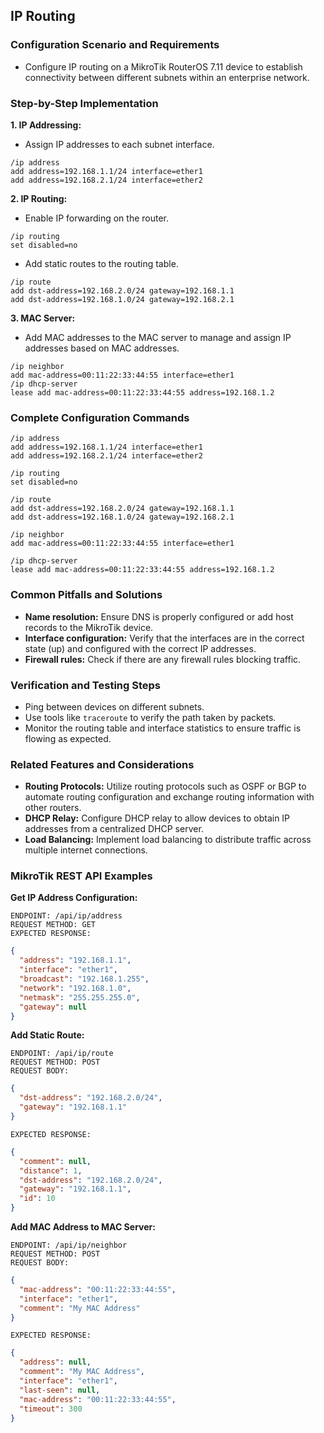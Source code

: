 ## IP Routing

### Configuration Scenario and Requirements

* Configure IP routing on a MikroTik RouterOS 7.11 device to establish connectivity between different subnets within an enterprise network.

### Step-by-Step Implementation

**1. IP Addressing:**

* Assign IP addresses to each subnet interface.

```
/ip address
add address=192.168.1.1/24 interface=ether1
add address=192.168.2.1/24 interface=ether2
```

**2. IP Routing:**

* Enable IP forwarding on the router.

```
/ip routing
set disabled=no
```

* Add static routes to the routing table.

```
/ip route
add dst-address=192.168.2.0/24 gateway=192.168.1.1
add dst-address=192.168.1.0/24 gateway=192.168.2.1
```

**3. MAC Server:**

* Add MAC addresses to the MAC server to manage and assign IP addresses based on MAC addresses.

```
/ip neighbor
add mac-address=00:11:22:33:44:55 interface=ether1
/ip dhcp-server
lease add mac-address=00:11:22:33:44:55 address=192.168.1.2
```

### Complete Configuration Commands

```
/ip address
add address=192.168.1.1/24 interface=ether1
add address=192.168.2.1/24 interface=ether2

/ip routing
set disabled=no

/ip route
add dst-address=192.168.2.0/24 gateway=192.168.1.1
add dst-address=192.168.1.0/24 gateway=192.168.2.1

/ip neighbor
add mac-address=00:11:22:33:44:55 interface=ether1

/ip dhcp-server
lease add mac-address=00:11:22:33:44:55 address=192.168.1.2
```

### Common Pitfalls and Solutions

* **Name resolution:** Ensure DNS is properly configured or add host records to the MikroTik device.
* **Interface configuration:** Verify that the interfaces are in the correct state (up) and configured with the correct IP addresses.
* **Firewall rules:** Check if there are any firewall rules blocking traffic.

### Verification and Testing Steps

* Ping between devices on different subnets.
* Use tools like `traceroute` to verify the path taken by packets.
* Monitor the routing table and interface statistics to ensure traffic is flowing as expected.

### Related Features and Considerations

* **Routing Protocols:** Utilize routing protocols such as OSPF or BGP to automate routing configuration and exchange routing information with other routers.
* **DHCP Relay:** Configure DHCP relay to allow devices to obtain IP addresses from a centralized DHCP server.
* **Load Balancing:** Implement load balancing to distribute traffic across multiple internet connections.

### MikroTik REST API Examples

**Get IP Address Configuration:**

```
ENDPOINT: /api/ip/address
REQUEST METHOD: GET
EXPECTED RESPONSE:
```
```json
{
  "address": "192.168.1.1",
  "interface": "ether1",
  "broadcast": "192.168.1.255",
  "network": "192.168.1.0",
  "netmask": "255.255.255.0",
  "gateway": null
}
```

**Add Static Route:**

```
ENDPOINT: /api/ip/route
REQUEST METHOD: POST
REQUEST BODY:
```
```json
{
  "dst-address": "192.168.2.0/24",
  "gateway": "192.168.1.1"
}
```
```
EXPECTED RESPONSE:
```
```json
{
  "comment": null,
  "distance": 1,
  "dst-address": "192.168.2.0/24",
  "gateway": "192.168.1.1",
  "id": 10
}
```

**Add MAC Address to MAC Server:**

```
ENDPOINT: /api/ip/neighbor
REQUEST METHOD: POST
REQUEST BODY:
```
```json
{
  "mac-address": "00:11:22:33:44:55",
  "interface": "ether1",
  "comment": "My MAC Address"
}
```
```
EXPECTED RESPONSE:
```
```json
{
  "address": null,
  "comment": "My MAC Address",
  "interface": "ether1",
  "last-seen": null,
  "mac-address": "00:11:22:33:44:55",
  "timeout": 300
}
```